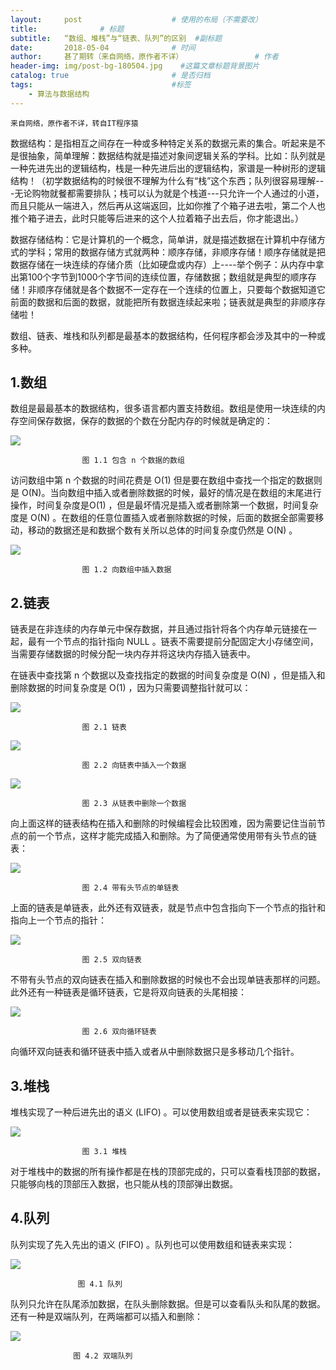 ```yaml
---
layout:     post                    # 使用的布局（不需要改）
title:              # 标题 
subtitle:   “数组、堆栈”与“链表、队列”的区别  #副标题
date:       2018-05-04              # 时间
author:     甚了期转（来自网络，原作者不详）                # 作者
header-img: img/post-bg-180504.jpg    #这篇文章标题背景图片
catalog: true                       # 是否归档
tags:                               #标签
    - 算法与数据结构
---
```

```
来自网络，原作者不详，转自IT程序猿
```
数据结构：是指相互之间存在一种或多种特定关系的数据元素的集合。听起来是不是很抽象，简单理解：数据结构就是描述对象间逻辑关系的学科。比如：队列就是一种先进先出的逻辑结构，栈是一种先进后出的逻辑结构，家谱是一种树形的逻辑结构！（初学数据结构的时候很不理解为什么有“栈”这个东西；队列很容易理解---无论购物就餐都需要排队；栈可以认为就是个栈道---只允许一个人通过的小道，而且只能从一端进入，然后再从这端返回，比如你推了个箱子进去啦，第二个人也推个箱子进去，此时只能等后进来的这个人拉着箱子出去后，你才能退出。）

数据存储结构：它是计算机的一个概念，简单讲，就是描述数据在计算机中存储方式的学科；常用的数据存储方式就两种：顺序存储，非顺序存储！顺序存储就是把数据存储在一块连续的存储介质（比如硬盘或内存）上----举个例子：从内存中拿出第100个字节到1000个字节间的连续位置，存储数据；数组就是典型的顺序存储！非顺序存储就是各个数据不一定存在一个连续的位置上，只要每个数据知道它前面的数据和后面的数据，就能把所有数据连续起来啦；链表就是典型的非顺序存储啦！

数组、链表、堆栈和队列都是最基本的数据结构，任何程序都会涉及其中的一种或多种。

## 1.数组
数组是最最基本的数据结构，很多语言都内置支持数组。数组是使用一块连续的内存空间保存数据，保存的数据的个数在分配内存的时候就是确定的：

![](https://ws4.sinaimg.cn/large/006tKfTcgy1fqz9xruwu9j30ct02aq31.jpg)

                    图 1.1 包含 n 个数据的数组

访问数组中第 n 个数据的时间花费是 O(1) 但是要在数组中查找一个指定的数据则是 O(N)。当向数组中插入或者删除数据的时候，最好的情况是在数组的末尾进行操作，时间复杂度是O(1) ，但是最坏情况是插入或者删除第一个数据，时间复杂度是 O(N) 。在数组的任意位置插入或者删除数据的时候，后面的数据全部需要移动，移动的数据还是和数据个数有关所以总体的时间复杂度仍然是 O(N) 。

![](https://ws3.sinaimg.cn/large/006tKfTcgy1fqza4m433aj30ea05qt9a.jpg)

                    图 1.2 向数组中插入数据
                    
## 2.链表
链表是在非连续的内存单元中保存数据，并且通过指针将各个内存单元链接在一起，最有一个节点的指针指向 NULL 。链表不需要提前分配固定大小存储空间，当需要存储数据的时候分配一块内存并将这块内存插入链表中。

在链表中查找第 n 个数据以及查找指定的数据的时间复杂度是 O(N) ，但是插入和删除数据的时间复杂度是 O(1) ，因为只需要调整指针就可以：

![](https://ws1.sinaimg.cn/large/006tKfTcgy1fqza80l8wxj30g102paam.jpg)
 
                    图 2.1 链表

![](https://ws1.sinaimg.cn/large/006tKfTcgy1fqza8xxbcvj30ip04fjs7.jpg)

                    图 2.2 向链表中插入一个数据

![](https://ws2.sinaimg.cn/large/006tKfTcgy1fqza9x6kefj30i6035aaq.jpg)

                    图 2.3 从链表中删除一个数据

向上面这样的链表结构在插入和删除的时候编程会比较困难，因为需要记住当前节点的前一个节点，这样才能完成插入和删除。为了简便通常使用带有头节点的链表：

![](https://ws3.sinaimg.cn/large/006tKfTcgy1fqzac5if21j30gb043wf3.jpg)

                    图 2.4 带有头节点的单链表

上面的链表是单链表，此外还有双链表，就是节点中包含指向下一个节点的指针和指向上一个节点的指针：

![](https://ws1.sinaimg.cn/large/006tKfTcgy1fqzacf21asj30ik04l0tm.jpg)

                    图 2.5 双向链表

不带有头节点的双向链表在插入和删除数据的时候也不会出现单链表那样的问题。此外还有一种链表是循环链表，它是将双向链表的头尾相接：

![](https://ws3.sinaimg.cn/large/006tKfTcgy1fqzacxsk82j30em0b8myi.jpg)

                    图 2.6 双向循环链表

向循环双向链表和循环链表中插入或者从中删除数据只是多移动几个指针。

## 3.堆栈


堆栈实现了一种后进先出的语义 (LIFO) 。可以使用数组或者是链表来实现它：

![](https://ws4.sinaimg.cn/large/006tKfTcgy1fqzadkcj1yj30ay05aglv.jpg)

                    图 3.1 堆栈


对于堆栈中的数据的所有操作都是在栈的顶部完成的，只可以查看栈顶部的数据，只能够向栈的顶部压入数据，也只能从栈的顶部弹出数据。


## 4.队列


队列实现了先入先出的语义 (FIFO) 。队列也可以使用数组和链表来实现：

![](https://ws3.sinaimg.cn/large/006tKfTcgy1fqzadyb7mfj30hf02ijrj.jpg)

                   图 4.1 队列

队列只允许在队尾添加数据，在队头删除数据。但是可以查看队头和队尾的数据。还有一种是双端队列，在两端都可以插入和删除：

![](https://ws1.sinaimg.cn/large/006tKfTcgy1fqzae6bud6j30hf03o3yu.jpg)

                  图 4.2 双端队列